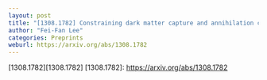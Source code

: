 ```yaml
---
layout: post
title: "[1308.1782] Constraining dark matter capture and annihilation cross sections by searching for neutrino signature from the Earth’s core"
author: "Fei-Fan Lee"
categories: Preprints
weburl: https://arxiv.org/abs/1308.1782
---
```


[1308.1782][1308.1782]
[1308.1782]: https://arxiv.org/abs/1308.1782
